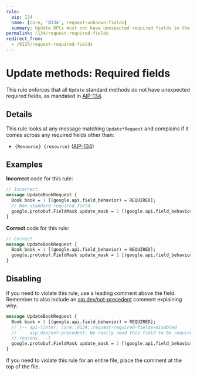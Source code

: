 ```yaml
---
rule:
  aip: 134
  name: [core, '0134', request-unknown-fields]
  summary: Update RPCs must not have unexpected required fields in the request.
permalink: /134/request-required-fields
redirect_from:
  - /0134/request-required-fields
---
```


# Update methods: Required fields

This rule enforces that all `Update` standard methods do not have unexpected
required fields, as mandated in [AIP-134][].

## Details

This rule looks at any message matching `Update*Request` and complains if it
comes across any required fields other than:

- `{Resource} {resource}` ([AIP-134][])

## Examples

**Incorrect** code for this rule:

```proto
// Incorrect.
message UpdateBookRequest {
  Book book = 1 [(google.api.field_behavior) = REQUIRED];
  // Non-standard required field.
  google.protobuf.FieldMask update_mask = 2 [(google.api.field_behavior) = REQUIRED];
}
```

**Correct** code for this rule:

```proto
// Correct.
message UpdateBookRequest {
  Book book = 1 [(google.api.field_behavior) = REQUIRED];
  google.protobuf.FieldMask update_mask = 2 [(google.api.field_behavior) = OPTIONAL];
}
```

## Disabling

If you need to violate this rule, use a leading comment above the field.
Remember to also include an [aip.dev/not-precedent][] comment explaining why.

```proto
message UpdateBookRequest {
  Book book = 1 [(google.api.field_behavior) = REQUIRED];
  // (-- api-linter: core::0134::request-required-fields=disabled
  //     aip.dev/not-precedent: We really need this field to be required because
  // reasons. --)
  google.protobuf.FieldMask update_mask = 2 [(google.api.field_behavior) = REQUIRED];
}
```

If you need to violate this rule for an entire file, place the comment at the
top of the file.

[aip-134]: https://aip.dev/134
[aip.dev/not-precedent]: https://aip.dev/not-precedent
